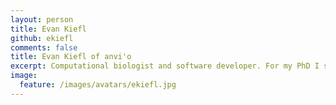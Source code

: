 ```yaml
---
layout: person
title: Evan Kiefl
github: ekiefl
comments: false
title: Evan Kiefl of anvi'o
excerpt: Computational biologist and software developer. For my PhD I studied how selective pressures shape the evolution of proteins in naturally occurring microbial populations.
image:
  feature: /images/avatars/ekiefl.jpg
---
```

